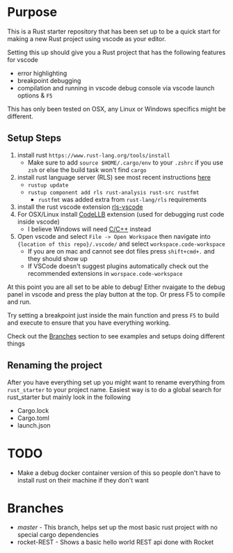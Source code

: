 # Purpose
This is a Rust starter repository that has been set up to be a quick start for making a new Rust project using vscode as your editor.

Setting this up should give you a Rust project that has the following features for vscode
 * error highlighting
 * breakpoint debugging
 * compilation and running in vscode debug console via vscode launch options & `F5`

This has only been tested on OSX, any Linux or Windows specifics might be different.

## Setup Steps
1. install rust `https://www.rust-lang.org/tools/install`
   * Make sure to add `source $HOME/.cargo/env` to your `.zshrc` if you use `zsh` or else the build task won't find `cargo`
2. install rust language server (RLS) see most recent instructions [here](https://github.com/rust-lang/rls)
   * `rustup update`
   * `rustup component add rls rust-analysis rust-src rustfmt`
     * `rustfmt` was added extra from `rust-lang/rls` requirements
3. install the rust vscode extension [rls-vscode](https://marketplace.visualstudio.com/items?itemName=rust-lang.rust)
4. For OSX/Linux install [CodeLLB](https://marketplace.visualstudio.com/items?itemName=vadimcn.vscode-lldb) extension (used for debugging rust code inside vscode)
   * I believe Windows will need [C/C++](https://marketplace.visualstudio.com/items?itemName=ms-vscode.cpptools) instead
5. Open vscode and select `File -> Open Workspace` then navigate into `{location of this repo}/.vscode/` and select `workspace.code-workspace`
   * If you are on mac and cannot see dot files press `shift+cmd+.` and they should show up
   * If VSCode doesn't suggest plugins automatically check out the recommended extensions in `worspace.code-workspace`

At this point you are all set to be able to debug! Either nvaigate to the debug panel in vscode and press the play button at the top. Or press F5 to compile and run.

Try setting a breakpoint just inside the main function and press `F5` to build and execute to ensure that you have everything working.

Check out the [Branches](#branches) section to see examples and setups doing different things

## Renaming the project
After you have everything set up you might want to rename everything from `rust_starter` to your project name.
Easiest way is to do a global search for rust_starter but mainly look in the following
 * Cargo.lock
 * Cargo.toml
 * launch.json

# TODO
 * Make a debug docker container version of this so people don't have to install rust on their machine if they don't want

# Branches
* *master* - This branch, helps set up the most basic rust project with no special cargo dependencies
* rocket-REST - Shows a basic hello world REST api done with Rocket
